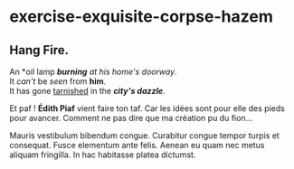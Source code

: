 # exercise-exquisite-corpse-hazem
## Hang Fire.
An *oil lamp ***burning*** *at his home's doorway*.  
It *can't* be *seen* from **him**.  
It has gone [tarnished](https://medium.com/3-lines-story/hang-fire-fe4868364805) in the ***city's dazzle***.  

Et paf ! **Édith Piaf** vient faire ton taf.
Car les idées sont pour elle des pieds pour avancer.
Comment ne pas dire que ma création pu du fion...

Mauris vestibulum bibendum congue. Curabitur congue tempor turpis et consequat. 
Fusce elementum ante felis. Aenean eu quam nec metus aliquam fringilla. 
In hac habitasse platea dictumst.
